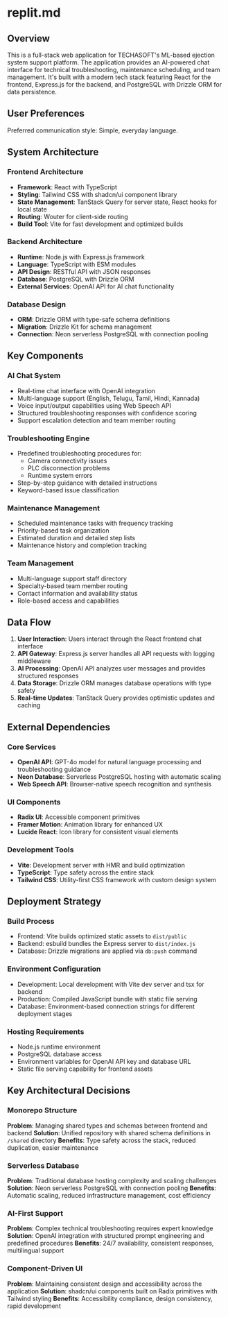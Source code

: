 # replit.md

## Overview

This is a full-stack web application for TECHASOFT's ML-based ejection system support platform. The application provides an AI-powered chat interface for technical troubleshooting, maintenance scheduling, and team management. It's built with a modern tech stack featuring React for the frontend, Express.js for the backend, and PostgreSQL with Drizzle ORM for data persistence.

## User Preferences

Preferred communication style: Simple, everyday language.

## System Architecture

### Frontend Architecture
- **Framework**: React with TypeScript
- **Styling**: Tailwind CSS with shadcn/ui component library
- **State Management**: TanStack Query for server state, React hooks for local state
- **Routing**: Wouter for client-side routing
- **Build Tool**: Vite for fast development and optimized builds

### Backend Architecture
- **Runtime**: Node.js with Express.js framework
- **Language**: TypeScript with ESM modules
- **API Design**: RESTful API with JSON responses
- **Database**: PostgreSQL with Drizzle ORM
- **External Services**: OpenAI API for AI chat functionality

### Database Design
- **ORM**: Drizzle ORM with type-safe schema definitions
- **Migration**: Drizzle Kit for schema management
- **Connection**: Neon serverless PostgreSQL with connection pooling

## Key Components

### AI Chat System
- Real-time chat interface with OpenAI integration
- Multi-language support (English, Telugu, Tamil, Hindi, Kannada)
- Voice input/output capabilities using Web Speech API
- Structured troubleshooting responses with confidence scoring
- Support escalation detection and team member routing

### Troubleshooting Engine
- Predefined troubleshooting procedures for:
  - Camera connectivity issues
  - PLC disconnection problems
  - Runtime system errors
- Step-by-step guidance with detailed instructions
- Keyword-based issue classification

### Maintenance Management
- Scheduled maintenance tasks with frequency tracking
- Priority-based task organization
- Estimated duration and detailed step lists
- Maintenance history and completion tracking

### Team Management
- Multi-language support staff directory
- Specialty-based team member routing
- Contact information and availability status
- Role-based access and capabilities

## Data Flow

1. **User Interaction**: Users interact through the React frontend chat interface
2. **API Gateway**: Express.js server handles all API requests with logging middleware
3. **AI Processing**: OpenAI API analyzes user messages and provides structured responses
4. **Data Storage**: Drizzle ORM manages database operations with type safety
5. **Real-time Updates**: TanStack Query provides optimistic updates and caching

## External Dependencies

### Core Services
- **OpenAI API**: GPT-4o model for natural language processing and troubleshooting guidance
- **Neon Database**: Serverless PostgreSQL hosting with automatic scaling
- **Web Speech API**: Browser-native speech recognition and synthesis

### UI Components
- **Radix UI**: Accessible component primitives
- **Framer Motion**: Animation library for enhanced UX
- **Lucide React**: Icon library for consistent visual elements

### Development Tools
- **Vite**: Development server with HMR and build optimization
- **TypeScript**: Type safety across the entire stack
- **Tailwind CSS**: Utility-first CSS framework with custom design system

## Deployment Strategy

### Build Process
- Frontend: Vite builds optimized static assets to `dist/public`
- Backend: esbuild bundles the Express server to `dist/index.js`
- Database: Drizzle migrations are applied via `db:push` command

### Environment Configuration
- Development: Local development with Vite dev server and tsx for backend
- Production: Compiled JavaScript bundle with static file serving
- Database: Environment-based connection strings for different deployment stages

### Hosting Requirements
- Node.js runtime environment
- PostgreSQL database access
- Environment variables for OpenAI API key and database URL
- Static file serving capability for frontend assets

## Key Architectural Decisions

### Monorepo Structure
**Problem**: Managing shared types and schemas between frontend and backend
**Solution**: Unified repository with shared schema definitions in `/shared` directory
**Benefits**: Type safety across the stack, reduced duplication, easier maintenance

### Serverless Database
**Problem**: Traditional database hosting complexity and scaling challenges
**Solution**: Neon serverless PostgreSQL with connection pooling
**Benefits**: Automatic scaling, reduced infrastructure management, cost efficiency

### AI-First Support
**Problem**: Complex technical troubleshooting requires expert knowledge
**Solution**: OpenAI integration with structured prompt engineering and predefined procedures
**Benefits**: 24/7 availability, consistent responses, multilingual support

### Component-Driven UI
**Problem**: Maintaining consistent design and accessibility across the application
**Solution**: shadcn/ui components built on Radix primitives with Tailwind styling
**Benefits**: Accessibility compliance, design consistency, rapid development
